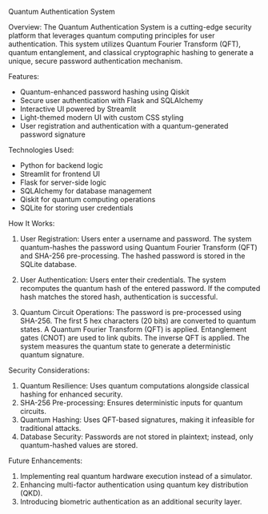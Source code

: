 Quantum Authentication System

Overview:
The Quantum Authentication System is a cutting-edge security platform that leverages quantum computing principles for user authentication. 
This system utilizes Quantum Fourier Transform (QFT), quantum entanglement, and classical cryptographic hashing to generate a unique, secure password authentication mechanism.

Features:
- Quantum-enhanced password hashing using Qiskit
- Secure user authentication with Flask and SQLAlchemy
- Interactive UI powered by Streamlit
- Light-themed modern UI with custom CSS styling
- User registration and authentication with a quantum-generated password signature

Technologies Used:
- Python for backend logic
- Streamlit for frontend UI
- Flask for server-side logic
- SQLAlchemy for database management
- Qiskit for quantum computing operations
- SQLite for storing user credentials

How It Works: 
1. User Registration:
  Users enter a username and password. The system quantum-hashes the password using Quantum Fourier Transform (QFT) and SHA-256 pre-processing. The hashed password is stored in the SQLite database.

2. User Authentication:
  Users enter their credentials. The system recomputes the quantum hash of the entered password. If the computed hash matches the stored hash, authentication is successful.

3. Quantum Circuit Operations:
  The password is pre-processed using SHA-256. The first 5 hex characters (20 bits) are converted to quantum states. A Quantum Fourier Transform (QFT) is applied. Entanglement gates (CNOT) are used to link qubits. The inverse QFT is applied. The system measures the quantum state to generate a deterministic quantum signature.

Security Considerations:
1. Quantum Resilience: Uses quantum computations alongside classical hashing for enhanced security.
2. SHA-256 Pre-processing: Ensures deterministic inputs for quantum circuits.
3. Quantum Hashing: Uses QFT-based signatures, making it infeasible for traditional attacks.
4. Database Security: Passwords are not stored in plaintext; instead, only quantum-hashed values are stored.

Future Enhancements:
1. Implementing real quantum hardware execution instead of a simulator.
2. Enhancing multi-factor authentication using quantum key distribution (QKD).
3. Introducing biometric authentication as an additional security layer.
